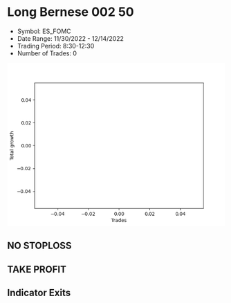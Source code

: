 # Long Bernese 002 50 
- Symbol: ES_FOMC
- Date Range: 11/30/2022 - 12/14/2022
- Trading Period: 8:30-12:30
- Number of Trades: 0

![Plot](LongBernese00250ES_FOMC.png)
## NO STOPLOSS














## TAKE PROFIT











## Indicator Exits

